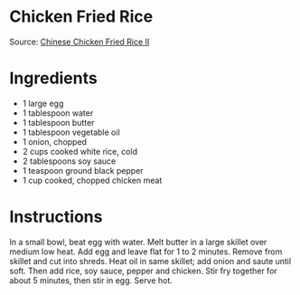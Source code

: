 # Chicken Fried Rice

Source: [Chinese Chicken Fried Rice II](http://allrecipes.com/recipe/16954/chinese-chicken-fried-rice-ii/)

# Ingredients
* 1 large egg
* 1 tablespoon water
* 1 tablespoon butter
* 1 tablespoon vegetable oil
* 1 onion, chopped
* 2 cups cooked white rice, cold
* 2 tablespoons soy sauce
* 1 teaspoon ground black pepper
* 1 cup cooked, chopped chicken meat

# Instructions
In a small bowl, beat egg with water. Melt butter in a large skillet over medium low heat. Add egg and leave flat for 1 to 2 minutes. Remove from skillet and cut into shreds.
Heat oil in same skillet; add onion and saute until soft. Then add rice, soy sauce, pepper and chicken. Stir fry together for about 5 minutes, then stir in egg. Serve hot.
